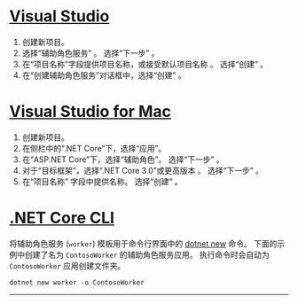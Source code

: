 # <a name="visual-studio"></a>[Visual Studio](#tab/visual-studio)

1. 创建新项目。
1. 选择“辅助角色服务”  。 选择“下一步”  。
1. 在“项目名称”字段提供项目名称，或接受默认项目名称  。 选择“创建”  。
1. 在“创建辅助角色服务”对话框中，选择“创建”   。

# <a name="visual-studio-for-mac"></a>[Visual Studio for Mac](#tab/visual-studio-mac)

1. 创建新项目。
1. 在侧栏中的“.NET Core”下，选择“应用”。
1. 在“ASP.NET Core”下，选择“辅助角色”。 选择“下一步”  。
1. 对于“目标框架”，选择“.NET Core 3.0”或更高版本   。 选择“下一步”  。
1. 在“项目名称”  字段中提供名称。 选择“创建”  。

# <a name="net-core-cli"></a>[.NET Core CLI](#tab/netcore-cli)

将辅助角色服务 (`worker`) 模板用于命令行界面中的 [dotnet new](/dotnet/core/tools/dotnet-new) 命令。 下面的示例中创建了名为 `ContosoWorker` 的辅助角色服务应用。 执行命令时会自动为 `ContosoWorker` 应用创建文件夹。

```dotnetcli
dotnet new worker -o ContosoWorker
```

---
